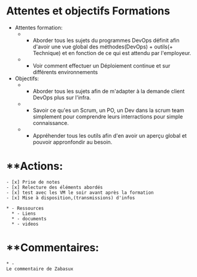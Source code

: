 # **Attentes et objectifs Formations**
- Attentes formation:
    * - Aborder tous les sujets du programmes DevOps définit afin d'avoir une vue global des méthodes(DevOps) + outils(+ Technique) et en fonction de ce qui est attendu par l'employeur.
    * - Voir comment effectuer un Déploiement continue et sur différents environnements
- Objectifs:
    * - Aborder tous les sujets afin de m'adapter à la demande client DevOps plus sur l'infra.
    * - Savoir ce qu'es un Scrum, un PO, un Dev dans la scrum team simplement pour comprendre leurs interractions pour simple connaissance.
    * - Appréhender tous les outils afin d'en avoir un aperçu global et pouvoir appronfondir au besoin.

# **Actions:
    - [x] Prise de notes
    - [x] Relecture des éléments abordés
    - [x] test avec les VM le soir avant après la formation
    - [x] Mise à disposition,(transmissions) d'infos

    * - Ressources
      * - Liens
      * - documents
      * - videos

# **Commentaires:
    * - 
    Le commentaire de Zabasux